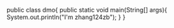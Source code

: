 public class dmo{
      public static void main(String[] args){
      System.out.println("I'm zhang124zb");
      }
}
